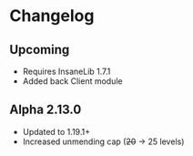 # Changelog

## Upcoming
* Requires InsaneLib 1.7.1
* Added back Client module

## Alpha 2.13.0
* Updated to 1.19.1+
* Increased unmending cap (~~20~~ -> 25 levels)
